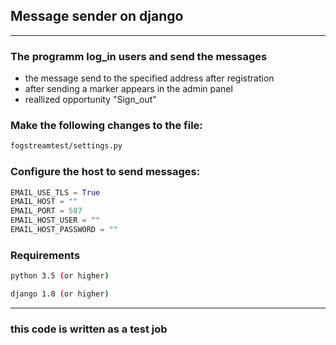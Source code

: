 ## Message sender on django

---

### The programm log_in users and send the messages

+ the message send to the specified address after registration
+ after sending a marker appears in the admin panel
+ reallized opportunity "Sign_out"


### Make the following changes to the file:

```bash
fogstreamtest/settings.py
```

### Configure the host to send messages:

```python
EMAIL_USE_TLS = True
EMAIL_HOST = ""
EMAIL_PORT = 587
EMAIL_HOST_USER = ""
EMAIL_HOST_PASSWORD = ""
```

### Requirements
```bash
python 3.5 (or higher)

django 1.8 (or higher)
``` 

---

### this code is written as a test job


